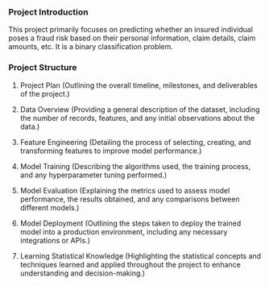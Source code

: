 ### Project Introduction
This project primarily focuses on predicting whether an insured individual poses a fraud risk based on their personal information, claim details, claim amounts, etc. It is a binary classification problem.

### Project Structure
1. Project Plan
(Outlining the overall timeline, milestones, and deliverables of the project.)

2. Data Overview
(Providing a general description of the dataset, including the number of records, features, and any initial observations about the data.)

3. Feature Engineering
(Detailing the process of selecting, creating, and transforming features to improve model performance.)

4. Model Training
(Describing the algorithms used, the training process, and any hyperparameter tuning performed.)

5. Model Evaluation
(Explaining the metrics used to assess model performance, the results obtained, and any comparisons between different models.)

6. Model Deployment
(Outlining the steps taken to deploy the trained model into a production environment, including any necessary integrations or APIs.)

7. Learning Statistical Knowledge
(Highlighting the statistical concepts and techniques learned and applied throughout the project to enhance understanding and decision-making.)
